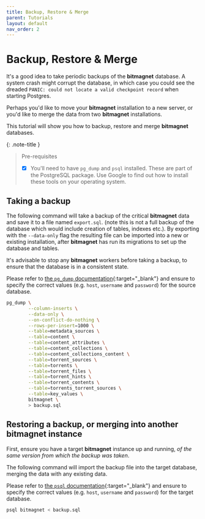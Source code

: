 ```yaml
---
title: Backup, Restore & Merge
parent: Tutorials
layout: default
nav_order: 2
---
```


# Backup, Restore & Merge

It's a good idea to take periodic backups of the **bitmagnet** database. A system crash might corrupt the database, in which case you could see the dreaded `PANIC: could not locate a valid checkpoint record` when starting Postgres.

Perhaps you'd like to move your **bitmagnet** installation to a new server, or you'd like to merge the data from two **bitmagnet** installations.

This tutorial will show you how to backup, restore and merge **bitmagnet** databases.

{: .note-title }

> Pre-requisites
>
> - [x] You'll need to have `pg_dump` and `psql` installed. These are part of the PostgreSQL package. Use Google to find out how to install these tools on your operating system.

## Taking a backup

The following command will take a backup of the critical **bitmagnet** data and save it to a file named `export.sql`. (note this is not a full backup of the database which would include creation of tables, indexes etc.). By exporting with the `--data-only` flag the resulting file can be imported into a new or existing installation, after **bitmagnet** has run its migrations to set up the database and tables.

It's advisable to stop any **bitmagnet** workers before taking a backup, to ensure that the database is in a consistent state.

Please refer to [the `pg_dump` documentation](https://www.postgresql.org/docs/current/app-pgdump.html){:target="\_blank"} and ensure to specify the correct values (e.g. `host`, `username` and `password`) for the source database.

```sh
pg_dump \
        --column-inserts \
        --data-only \
        --on-conflict-do-nothing \
        --rows-per-insert=1000 \
        --table=metadata_sources \
        --table=content \
        --table=content_attributes \
        --table=content_collections \
        --table=content_collections_content \
        --table=torrent_sources \
        --table=torrents \
        --table=torrent_files \
        --table=torrent_hints \
        --table=torrent_contents \
        --table=torrents_torrent_sources \
        --table=key_values \
        bitmagnet \
        > backup.sql
```

## Restoring a backup, or merging into another **bitmagnet** instance

First, ensure you have a target **bitmagnet** instance up and running, _of the same version from which the backup was taken_.

The following command will import the backup file into the target database, merging the data with any existing data.

Please refer to [the `psql` documentation](https://www.postgresql.org/docs/current/app-psql.html){:target="\_blank"} and ensure to specify the correct values (e.g. `host`, `username` and `password`) for the target database.

```sh
psql bitmagnet < backup.sql
```
